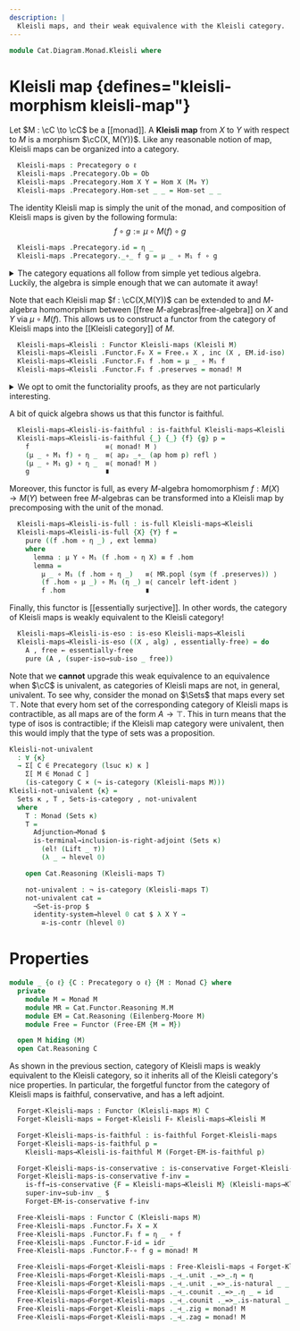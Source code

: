 ```yaml
---
description: |
  Kleisli maps, and their weak equivalence with the Kleisli category.
---
```

<!--
```agda
open import Cat.Functor.FullSubcategory
open import Cat.Functor.Adjoint.Monad
open import Cat.Diagram.Monad.Solver
open import Cat.Functor.Conservative
open import Cat.Functor.Properties
open import Cat.Diagram.Terminal
open import Cat.Displayed.Total
open import Cat.Functor.Adjoint
open import Cat.Instances.Sets
open import Cat.Diagram.Monad
open import Cat.Prelude

open import Data.Bool

import Cat.Functor.Reasoning
import Cat.Reasoning
```
-->

```agda
module Cat.Diagram.Monad.Kleisli where
```

<!--
```agda
open Total-hom
```
-->

<!--
```agda
module _ {o ℓ} {C : Precategory o ℓ} (M : Monad C) where
  private
    module M = Monad M
    module MR = Cat.Functor.Reasoning M.M
    module EM = Cat.Reasoning (Eilenberg-Moore M)
    module Free = Functor (Free-EM {M = M})

  open M hiding (M)
  open Cat.Reasoning C

```
-->

# Kleisli map {defines="kleisli-morphism kleisli-map"}

Let $M : \cC \to \cC$ be a [[monad]]. A **Kleisli map**
from $X$ to $Y$ with respect to $M$ is a morphism $\cC(X, M(Y))$.
Like any reasonable notion of map, Kleisli maps can be organized into
a category.

```agda
  Kleisli-maps : Precategory o ℓ
  Kleisli-maps .Precategory.Ob = Ob
  Kleisli-maps .Precategory.Hom X Y = Hom X (M₀ Y)
  Kleisli-maps .Precategory.Hom-set _ _ = Hom-set _ _
```

The identity Kleisli map is simply the unit of the monad, and
composition of Kleisli maps is given by the following formula:
$$
  f \circ g := \mu \circ M(f) \circ g
$$

```agda
  Kleisli-maps .Precategory.id = η _
  Kleisli-maps .Precategory._∘_ f g = μ _ ∘ M₁ f ∘ g
```

<details>
<summary>The category equations all follow from simple yet tedious algebra.
Luckily, the algebra is simple enough that we can automate it away!
</summary>
```agda
  Kleisli-maps .Precategory.idr _ =
    lswizzle (sym (unit.is-natural _ _ _)) right-ident
  Kleisli-maps .Precategory.idl _ =
    cancell left-ident
  Kleisli-maps .Precategory.assoc _ _ _ = monad! M
```
</details>

Note that each Kleisli map $f : \cC(X,M(Y))$ can be extended
to and $M$-algebra homomorphism between [[free $M$-algebras|free-algebra]]
on $X$ and $Y$ via $\mu \circ M(f)$. This allows us to construct a functor
from the category of Kleisli maps into the [[Kleisli category]] of $M$.

```agda
  Kleisli-maps→Kleisli : Functor Kleisli-maps (Kleisli M)
  Kleisli-maps→Kleisli .Functor.F₀ X = Free.₀ X , inc (X , EM.id-iso)
  Kleisli-maps→Kleisli .Functor.F₁ f .hom = μ _ ∘ M₁ f
  Kleisli-maps→Kleisli .Functor.F₁ f .preserves = monad! M
```

<details>
<summary>We opt to omit the functoriality proofs, as they are not
particularly interesting.
</summary>

```agda
  Kleisli-maps→Kleisli .Functor.F-id =
    ext left-ident
  Kleisli-maps→Kleisli .Functor.F-∘ f g =
    ext (MR.shufflel mult-assoc ∙ pushr (MR.shufflel (mult.is-natural _ _ _)))
```
</details>

A bit of quick algebra shows us that this functor is faithful.

```agda
  Kleisli-maps→Kleisli-is-faithful : is-faithful Kleisli-maps→Kleisli
  Kleisli-maps→Kleisli-is-faithful {_} {_} {f} {g} p =
    f                   ≡⟨ monad! M ⟩
    (μ _ ∘ M₁ f) ∘ η _  ≡⟨ ap₂ _∘_ (ap hom p) refl ⟩
    (μ _ ∘ M₁ g) ∘ η _  ≡⟨ monad! M ⟩
    g                   ∎
```

Moreover, this functor is full, as every $M$-algebra homomorphism
$f : M(X) \to M(Y)$ between free $M$-algebras can be transformed
into a Kleisli map by precomposing with the unit of the monad.

```agda
  Kleisli-maps→Kleisli-is-full : is-full Kleisli-maps→Kleisli
  Kleisli-maps→Kleisli-is-full {X} {Y} f =
    pure ((f .hom ∘ η _) , ext lemma)
    where
      lemma : μ Y ∘ M₁ (f .hom ∘ η X) ≡ f .hom
      lemma =
        μ _ ∘ M₁ (f .hom ∘ η _)   ≡⟨ MR.popl (sym (f .preserves)) ⟩
        (f .hom ∘ μ _) ∘ M₁ (η _) ≡⟨ cancelr left-ident ⟩
        f .hom                    ∎
```

<!--
```agda
  Kleisli-maps→Kleisli-is-ff : is-fully-faithful Kleisli-maps→Kleisli
  Kleisli-maps→Kleisli-is-ff =
    full+faithful→ff Kleisli-maps→Kleisli
      Kleisli-maps→Kleisli-is-full
      Kleisli-maps→Kleisli-is-faithful
```
-->

Finally, this functor is [[essentially surjective]]. In other words,
the category of Kleisli maps is weakly equivalent to the Kleisli
category!

```agda
  Kleisli-maps→Kleisli-is-eso : is-eso Kleisli-maps→Kleisli
  Kleisli-maps→Kleisli-is-eso ((X , alg) , essentially-free) = do
    A , free ← essentially-free
    pure (A , (super-iso→sub-iso _ free))
```

Note that we **cannot** upgrade this weak equivalence to an equivalence when
$\cC$ is univalent, as categories of Kleisli maps are not, in general,
univalent. To see why, consider the monad on $\Sets$ that maps every
set $\top$. Note that every hom set of the corresponding category of
Kleisli maps is contractible, as all maps are of the form $A \to \top$.
This in turn means that the type of isos is contractible; if the Kleisli
map category were univalent, then this would imply that the type of
sets was a proposition.

```agda
Kleisli-not-univalent
  : ∀ {κ}
  → Σ[ C ∈ Precategory (lsuc κ) κ ]
    Σ[ M ∈ Monad C ]
    (is-category C × (¬ is-category (Kleisli-maps M)))
Kleisli-not-univalent {κ} =
  Sets κ , T , Sets-is-category , not-univalent
  where
    T : Monad (Sets κ)
    T =
      Adjunction→Monad $
      is-terminal→inclusion-is-right-adjoint (Sets κ)
        (el! (Lift _ ⊤))
        (λ _ → hlevel 0)

    open Cat.Reasoning (Kleisli-maps T)

    not-univalent : ¬ is-category (Kleisli-maps T)
    not-univalent cat =
      ¬Set-is-prop $
      identity-system→hlevel 0 cat $ λ X Y →
        ≅-is-contr (hlevel 0)
```

# Properties

```agda
module _ {o ℓ} {C : Precategory o ℓ} {M : Monad C} where
  private
    module M = Monad M
    module MR = Cat.Functor.Reasoning M.M
    module EM = Cat.Reasoning (Eilenberg-Moore M)
    module Free = Functor (Free-EM {M = M})

  open M hiding (M)
  open Cat.Reasoning C
```

As shown in the previous section, category of Kleisli maps is weakly
equivalent to the Kleisli category, so it inherits all of the Kleisli
category's nice properties. In particular, the forgetful functor from
the category of Kleisli maps is faithful, conservative, and has a left
adjoint.

```agda
  Forget-Kleisli-maps : Functor (Kleisli-maps M) C
  Forget-Kleisli-maps = Forget-Kleisli F∘ Kleisli-maps→Kleisli M

  Forget-Kleisli-maps-is-faithful : is-faithful Forget-Kleisli-maps
  Forget-Kleisli-maps-is-faithful p =
    Kleisli-maps→Kleisli-is-faithful M (Forget-EM-is-faithful p)

  Forget-Kleisli-maps-is-conservative : is-conservative Forget-Kleisli-maps
  Forget-Kleisli-maps-is-conservative f-inv =
    is-ff→is-conservative {F = Kleisli-maps→Kleisli M} (Kleisli-maps→Kleisli-is-ff M) _ $
    super-inv→sub-inv _ $
    Forget-EM-is-conservative f-inv

  Free-Kleisli-maps : Functor C (Kleisli-maps M)
  Free-Kleisli-maps .Functor.F₀ X = X
  Free-Kleisli-maps .Functor.F₁ f = η _ ∘ f
  Free-Kleisli-maps .Functor.F-id = idr _
  Free-Kleisli-maps .Functor.F-∘ f g = monad! M

  Free-Kleisli-maps⊣Forget-Kleisli-maps : Free-Kleisli-maps ⊣ Forget-Kleisli-maps
  Free-Kleisli-maps⊣Forget-Kleisli-maps ._⊣_.unit ._=>_.η = η
  Free-Kleisli-maps⊣Forget-Kleisli-maps ._⊣_.unit ._=>_.is-natural _ _ f = monad! M
  Free-Kleisli-maps⊣Forget-Kleisli-maps ._⊣_.counit ._=>_.η _ = id
  Free-Kleisli-maps⊣Forget-Kleisli-maps ._⊣_.counit ._=>_.is-natural _ _ f = monad! M
  Free-Kleisli-maps⊣Forget-Kleisli-maps ._⊣_.zig = monad! M
  Free-Kleisli-maps⊣Forget-Kleisli-maps ._⊣_.zag = monad! M
```
